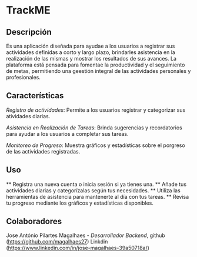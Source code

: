 # TrackME

## Descripción 
Es una aplicación diseñada para ayudae a los usuarios a registrar sus actividades definidas a corto y largo plazo, brindarles asistencia en la realización de las mismas y mostrar los resultados de sus avances. La plataforma está pensada para fomentae la productividad y el seguimiento de metas, permitiendo una geestión integral de las actividades personales y profesionales.

## Características
*Registro de actividades*: Permite a los usuarios registrar y categorizar sus atividades diarias.

*Asistencia en Realización de Tareas*: Brinda sugerencias y recordatorios para ayudar a los usuarios a completar sus tareas.

*Monitoreo de Progreso*: Muestra gráficos y estadísticas sobre el porgreso de las actividades registradas.


## Uso 
** Registra una nueva cuenta o inicia sesión si ya tienes una.
** Añade tus actividades diarias y categorízalas según tus necesidades.
** Utiliza las herramientas de asistencia para mantenerte al día con tus tareas.
** Revisa tu progreso mediante los gráficos y estadísticas disponibles.

## Colaboradores
Jose António Pilartes Magalhaes - *Desarrollador Backend*, github (https://github.com/magalhaes27) Linkdin (https://www.linkedin.com/in/jose-magalhaes-39a50718a/)
